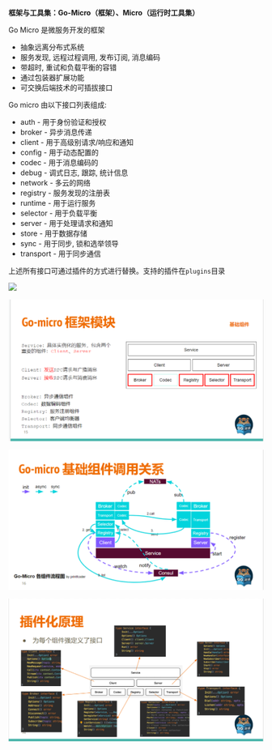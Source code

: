 **框架与工具集：Go-Micro（框架）、Micro（运行时工具集）** 

Go Micro 是微服务开发的框架

- 抽象远离分布式系统
- 服务发现, 远程过程调用, 发布订阅, 消息编码
- 带超时, 重试和负载平衡的容错
- 通过包装器扩展功能
- 可交换后端技术的可插拔接口


Go micro 由以下接口列表组成:

- auth - 用于身份验证和授权
- broker - 异步消息传递
- client - 用于高级别请求/响应和通知
- config - 用于动态配置的
- codec - 用于消息编码的
- debug - 调式日志, 跟踪, 统计信息
- network - 多云的网络
- registry - 服务发现的注册表
- runtime - 用于运行服务
- selector - 用于负载平衡
- server - 用于处理请求和通知
- store - 用于数据存储
- sync - 用于同步, 锁和选举领导
- transport - 用于同步通信

上述所有接口可通过插件的方式进行替换。支持的插件在`plugins`目录

![](http://m2.topgoer.com/static/cAcfsXYHXd.svg)

![1642604300081](images/1.png)

![1642604434078](images/2.png)

![1642604335530](images/3.png)